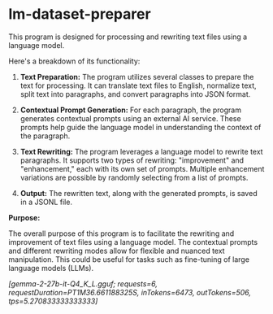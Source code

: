 # lm-dataset-preparer

This program is designed for processing and rewriting text files using a language model. 

Here's a breakdown of its functionality:

1. **Text Preparation:** The program utilizes several classes to prepare the text for processing. It can translate text files to English, normalize text, split text into paragraphs, and convert paragraphs into JSON format.

2. **Contextual Prompt Generation:** For each paragraph, the program generates contextual prompts using an external AI service. These prompts help guide the language model in understanding the context of the paragraph.

3. **Text Rewriting:** The program leverages a language model to rewrite text paragraphs. It supports two types of rewriting: "improvement" and "enhancement," each with its own set of prompts. Multiple enhancement variations are possible by randomly selecting from a list of prompts.

4. **Output:** The rewritten text, along with the generated prompts, is saved in a JSONL file.

**Purpose:**

The overall purpose of this program is to facilitate the rewriting and improvement of text files using a language model. The contextual prompts and different rewriting modes allow for flexible and nuanced text manipulation. This could be useful for tasks such as fine-tuning of large language models (LLMs).

*[gemma-2-27b-it-Q4_K_L.gguf; requests=6, requestDuration=PT1M36.661188325S, inTokens=6473, outTokens=506, tps=5.270833333333333]*
